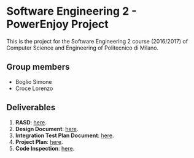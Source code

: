 # Software Engineering 2 - PowerEnjoy Project

This is the project for the Software Engineering 2 course (2016/2017) of Computer Science and Engineering of Politecnico di Milano.

## Group members
* Boglio Simone
* Croce Lorenzo

## Deliverables

1. **RASD**: [here](https://github.com/Lore9994/CroceBoglioSE2/tree/master/deliveries/RASD).
1. **Design Document**: [here](https://github.com/Lore9994/CroceBoglioSE2/tree/master/deliveries/DD).
1. **Integration Test Plan Document**: [here](https://github.com/Lore9994/CroceBoglioSE2/tree/master/deliveries/ITPD).
1. **Project Plan**: [here](https://github.com/Lore9994/CroceBoglioSE2/tree/master/deliveries/PP).
1. **Code Inspection**: [here](https://github.com/Lore9994/CroceBoglioSE2/tree/master/deliveries/CodeInspection).
